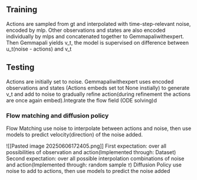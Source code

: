 ## Training
Actions are sampled from gt and interpolated with time-step-relevant noise, encoded by mlp. Other observations and states are also encoded individually by mlps and concatenated together to Gemmapaliwithexpert. Then Gemmapali yields v_t, the model is supervised on difference between u_t(noise - actions) and v_t

## Testing
Actions are initially set to noise. Gemmapaliwithexpert uses encoded observations and states (Actions embeds set tot None instially) to generate v_t  and add to noise to gradually refine action(during refinement the actions are once again embed).Integrate the flow field (ODE solving)d

### Flow matching and diffusion policy
Flow Matching
use noise to interpolate between actions and noise, then use models to predict velocity(direction) of the noise added.

![[Pasted image 20250606172405.png]]
First expectation: over all possibilities of observation and action(Implemented through: Dataset)
Second expectation: over all possible interpolation combinations of noise and action(Implemented through: random sample $\tau$)
Diffusion Policy
use noise to add to actions, then use models to predict the noise added
